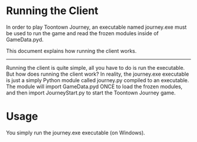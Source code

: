 Running the Client
========================
In order to play Toontown Journey, an executable named journey.exe must be used to run the game and read the frozen modules inside of GameData.pyd.

This document explains how running the client works.

- - -

Running the client is quite simple, all you have to do is run the executable. But how does running the client work? In reality, the journey.exe executable is just a simply Python module called journey.py compiled to an executable. The module will import GameData.pyd ONCE to load the frozen modules, and then import JourneyStart.py to start the Toontown Journey game.

# Usage
You simply run the journey.exe executable (on Windows).
